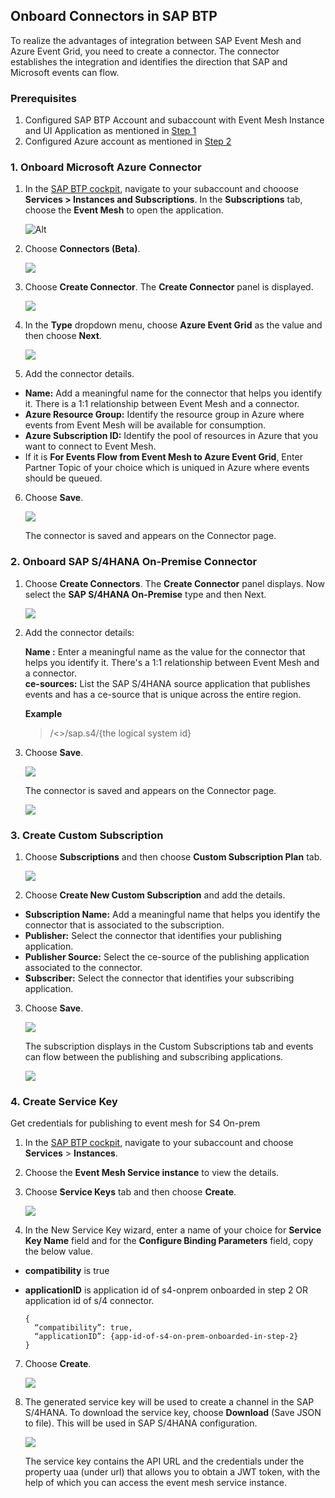 ## Onboard Connectors in SAP BTP

To realize the advantages of integration between SAP Event Mesh and Azure Event Grid, you need to create a connector. The connector establishes the integration and identifies the direction that SAP and Microsoft events can flow.

### Prerequisites

1. Configured SAP BTP Account and subaccount with Event Mesh Instance and UI Application as mentioned in [Step 1](../Step1-Configure-SAP-BTP/README.md) 
2. Configured Azure account as mentioned in [Step 2](../Step2-Configure-Azure/README.md)

### 1. Onboard Microsoft Azure Connector

1. In the [SAP BTP cockpit](https://cockpit.sap.hana.ondemand.com/cockpit/), navigate to your subaccount and chooose **Services > Instances and Subscriptions**. In the **Subscriptions** tab, choose the **Event Mesh** to open the application.

    ![Alt](./images/1-createdsubscription.png)

2. Choose **Connectors (Beta)**.<p><img src="./images/02-clickonconnector.png"></p>

3. Choose **Create Connector**. The **Create Connector** panel is displayed. <p><img src="./images/03-createconnector.png"></p>

4. In the **Type** dropdown menu, choose **Azure Event Grid** as the value and then choose **Next**. <p><img src="./images/04-selectazureconnectortype.png"></p>

5. Add the connector details.

* **Name:** Add a meaningful name for the connector that helps you identify it. There is a 1:1 relationship between Event Mesh and a connector.
* **Azure Resource Group:** Identify the resource group in Azure where events from Event Mesh will be available for consumption.
* **Azure Subscription ID:** Identify the pool of resources in Azure that you want to connect to Event Mesh.
* If it is **For Events Flow from Event Mesh to Azure Event Grid**, Enter Partner Topic of your choice which is uniqued in Azure where events should be queued.


6. Choose **Save**.

    <p><img src="./images/05-createnewbridgeazure.png"></p>

    The connector is saved and appears on the Connector page. 
    
### 2. Onboard SAP S/4HANA On-Premise Connector

1.  Choose **Create Connectors**. The **Create Connector** panel displays. Now select the **SAP S/4HANA On-Premise** type and then Next.
    <p><img src="./images/06-01-s4connectortype.png"></p>


2. Add the connector details:

    **Name :** Enter a meaningful name as the value for the connector that helps you identify it. There's a 1:1 relationship between Event Mesh and a connector.  
    **ce-sources:** List the SAP S/4HANA source application that publishes events and has a ce-source that is unique across the entire region.  

    **Example**

    > /<>/sap.s4/{the logical system id}

3. Choose **Save**.

    <p><img src="./images/07-s4connectortype.png"></p>

    The connector is saved and appears on the Connector page.
    <p><img src="./images/08-s4connectorcreated.png"></p>

### 3. Create Custom Subscription

1. Choose **Subscriptions** and then choose **Custom Subscription Plan** tab.

    <p><img src="./images/09-1-createcustomssub.png"></p>

2. Choose **Create New Custom Subscription** and add the details.

* **Subscription Name:** Add a meaningful name that helps you identify the connector that is associated to the subscription.
* **Publisher:** Select the connector that identifies your publishing application.
* **Publisher Source:** Select the ce-source of the publishing application associated to the connector.
* **Subscriber:** Select the connector that identifies your subscribing application.

3. Choose **Save**.
  
    <p><img src="./images/09-createcustomsubscription.png"></p>


    The subscription displays in the Custom Subscriptions tab and events can flow between the publishing and subscribing applications.

    <p><img src="./images/10-customsubscriptioncreated.png"></p>


### 4. Create Service Key

Get credentials for publishing to event mesh for S4 On-prem

 1. In the [SAP BTP cockpit](https://cockpit.sap.hana.ondemand.com/cockpit/), navigate to your subaccount and choose **Services** > **Instances**.

 2. Choose the **Event Mesh Service instance** to view the details.

 3. Choose **Service Keys** tab and then choose **Create**.

    <p><img src="./images/11-createservicekey.png"></p>

 6.	In the New Service Key wizard, enter a name of your choice for **Service Key Name** field and for the  **Configure Binding Parameters** field, copy the below value.
 * **compatibility** is true
 * **applicationID** is application id of s4-onprem onboarded in step 2 OR application id of s/4 connector.

    ``` 
    {
      “compatibility”: true,
      “applicationID”: {app-id-of-s4-on-prem-onboarded-in-step-2}
    }
    ```
 7. Choose **Create**.

    <p><img src="./images/11-01-createservicekey.png" ></p>

 8. The generated service key will be used to create a channel in the SAP S/4HANA. To download the service key, choose **Download** (Save JSON to file). This will be used in SAP S/4HANA configuration.

    <p><img src="./images/12-createdservicekey.png"></p>

    The service key contains the API URL and the credentials under the property uaa (under url) that allows you to obtain a JWT token, with the help of which you can access the event mesh service instance.

